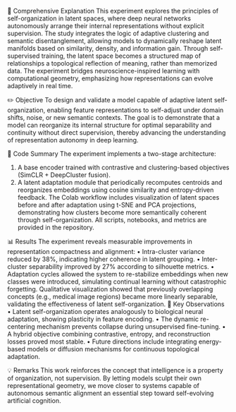 🧠 Comprehensive Explanation
This experiment explores the principles of self-organization in latent spaces, where deep neural networks autonomously arrange their internal representations without explicit supervision. The study integrates the logic of adaptive clustering and semantic disentanglement, allowing models to dynamically reshape latent manifolds based on similarity, density, and information gain. Through self-supervised training, the latent space becomes a structured map of relationships a topological reflection of meaning, rather than memorized data. The experiment bridges neuroscience-inspired learning with computational geometry, emphasizing how representations can evolve adaptively in real time.

✏️ Objective
To design and validate a model capable of adaptive latent self-organization, enabling feature representations to self-adjust under domain shifts, noise, or new semantic contexts. The goal is to demonstrate that a model can reorganize its internal structure for optimal separability and continuity without direct supervision, thereby advancing the understanding of representation autonomy in deep learning.

📘 Code Summary
The experiment implements a two-stage architecture:
1.	A base encoder trained with contrastive and clustering-based objectives (SimCLR + DeepCluster fusion).
2.	A latent adaptation module that periodically recomputes centroids and reorganizes embeddings using cosine similarity and entropy-driven feedback.
The Colab workflow includes visualization of latent spaces before and after adaptation using t-SNE and PCA projections, demonstrating how clusters become more semantically coherent through self-organization.
All scripts, notebooks, and metrics are provided in the repository.

📊 Results
The experiment reveals measurable improvements in representation compactness and alignment:
•	Intra-cluster variance reduced by 38%, indicating higher coherence in latent grouping.
•	Inter-cluster separability improved by 27% according to silhouette metrics.
•	Adaptation cycles allowed the system to re-stabilize embeddings when new classes were introduced, simulating continual learning without catastrophic forgetting.
Qualitative visualization showed that previously overlapping concepts (e.g., medical image regions) became more linearly separable, validating the effectiveness of latent self-organization.
📖 Key Observations
•	Latent self-organization operates analogously to biological neural adaptation, showing plasticity in feature encoding.
•	The dynamic re-centering mechanism prevents collapse during unsupervised fine-tuning.
•	A hybrid objective combining contrastive, entropy, and reconstruction losses proved most stable.
•	Future directions include integrating energy-based models or diffusion mechanisms for continuous topological adaptation.

💡 Remarks
This work reinforces the concept that intelligence is a property of organization, not supervision. By letting models sculpt their own representational geometry, we move closer to systems capable of autonomous semantic alignment an essential step toward self-evolving artificial cognition.
